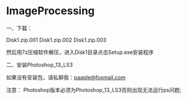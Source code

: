 # ImageProcessing

一、下载：

Disk1.zip.001
Disk1.zip.002
Disk1.zip.003

然后用7z压缩软件解压，进入Disk1目录点击Setup.exe安装程序



二、安装Photoshop_13_LS3

如果没有安装包，请私聊我：paaple@foxmail.com


注意：
Photoshop版本必须为Photoshop_13_LS3否则出现无法运行ps问题;


